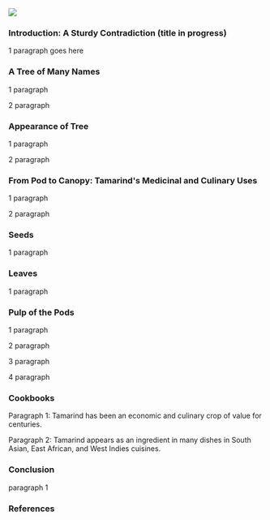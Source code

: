 <a href="https://juncture-digital.org"><img src="https://juncture-digital.org/images/ve-button.png"></a>
<param ve-config 
       title="TAMARIND" 
       eid="" 
       about="Q80235"
       author="Allison Fulton, Amara Santiesteban Serrano, Jeannette Schollaert"
       banner="https://upload.wikimedia.org/wikipedia/commons/6/6d/Tamarindus_indica03.JPG" 
       layout="vertical">
<!--banner image: https://commons.wikimedia.org/wiki/File:Tamarindus_indica03.JPG -->

### Introduction: A Sturdy Contradiction (title in progress) 

1 paragraph goes here 

### A Tree of Many Names
1 paragraph
<param ve-image 
       fit="contain"
       url="https://upload.wikimedia.org/wikipedia/commons/5/5f/%28Tamarindus_indica%2CL.%29.%2C_da_Cole%C3%A7%C3%A3o_Brasiliana_Iconogr%C3%A1fica.jpg"> 
<!-- image credit: (Tamarindus indica,L) José Joaquim Freire; wikimedia https://www.brasilianaiconografica.art.br/obras/17958/tamarindus-indical -->
<!-- originally had Spratt's Floral image here, but could not center a BHL image file in the iframe tag? https://www.archive.org/download/b24923400_0002/page/n95_w310--> 

2 paragraph
<!--visual of tamarindus occidentalis; Tamarindus occidentalis Gaertn. (1791) https://www.biodiversitylibrary.org/page/37208043#page/364/mode/1up-->

### Appearance of Tree 

1 paragraph
<param ve-map center="" zoom="6">

2 paragraph
<!-- British Library, Mughal style tamarind tree-->

### From Pod to Canopy: Tamarind's Medicinal and Culinary Uses 
1 paragraph
<param ve-knightlab-timeline source="" timenav-position="bottom" hash-bookmark="false" initial-zoom="1" height="750">

2 paragraph
<param ve-image
       url="https://upload.wikimedia.org/wikipedia/commons/7/70/Five_Egyptian_trees_with_fruit%2C_including_the_tamarind%2C_mulb_Wellcome_V0043170.jpg">
    <!--Five Egyptian trees with fruit, including the tamarind, mulberry fig and baobab. Line engraving, c. 1676.; https://commons.wikimedia.org/wiki/File:Five_Egyptian_trees_with_fruit,_including_the_tamarind,_mulb_Wellcome_V0043170.jpg -->

### Seeds 
1 paragraph 
<param ve-image
       url="https://usdawatercolors.nal.usda.gov/pom/catalog.xhtml?id=POM00000276&start=0&searchText=tamarind&searchField=Common+Name&sortField=&authorFacet=Newton%2C+Amanda+Almira%2C+ca.+1860-1943"> 
<!-- we might have to find another way to get these images from plant illustration -- I keep getting errors from these image links http://www.plantillustrations.org/ILLUSTRATIONS_HD_/335674.jpg 
love the squirrel, but resolution isn't quite 2K -- can change if necessary. credit: The Common Striped Squirrel (Palm Squirrel) Funambulus palmarum on a Tamarind Tree, Oriental Memoirs, Vol. III, by James Forbes ,1812-13. Drawn and painted in Bombay around 1779. https://commons.wikimedia.org/wiki/File:SquirrelTamarind.jpg --> 

### Leaves 
1 paragraph
<param ve-image
       url="http://d2seqvvyy3b8p2.cloudfront.net/4da66e3ff3e11a096761879c96542812.jpg">
<!--Hooker’s etching from Himalayan Journal (1848); Kew title: Old Tamarind trees. Feb. 19. 1848. - Etching for Hooker's Himalayan Journal.-->

### Pulp of the Pods 
1 paragraph 

2 paragraph
<param ve-image
       url="https://upload.wikimedia.org/wikipedia/commons/6/61/69_-_IMG_20160410_180814.jpg">
      <!-- image credit: Tamarind juice, 10 April 2016, 18:08:18, Susan Slater, Taken at Asia SuperStore, Shinjuku, Japan (アジアスーパースト, 新宿) - permission received-->
      
3 paragraph
<param ve-image
       fit="contain"
       url=""> 

4 paragraph
<param ve-image
       fit="contain" 
       url="https://d3d00swyhr67nd.cloudfront.net/w1200h1200/collection/LSW/RBGM/LSW_RBGM_MN_CD3_279-001.jpg"> 
<!-- for some reason this link is not working: http://www.plantillustrations.org/ILLUSTRATIONS_HD_/330217.jpg 
x, y, w, h / African Baobab Trees, a large Tamarind, the God Aiyanar and his two Wives - Oil painting of the Baobab trees.The god and his wives are supposed to take a ride every night,  leaving good gifts at the houses of all who give them earthenware horses. The natives of India, it is stated by Drury, have a prejudice against sleeping under
Andrew McRobb, Digital Image © Board of Trustees, RBG Kew / image height: 1022 / image width: 1600; "http://d2seqvvyy3b8p2.cloudfront.net/6507d7339794a47738c4945a1fd37a4b.jpg" -->

### Cookbooks
Paragraph 1: Tamarind has been an economic and culinary crop of value for centuries.

Paragraph 2: Tamarind appears as an ingredient in many dishes in South Asian, East African, and West Indies cuisines. 
<param ve-iframe
       src="https://archive.org/embed/b21528640/page/158/">

### Conclusion 
paragraph 1 

### References

[^1]: [TITLE](LINK)


